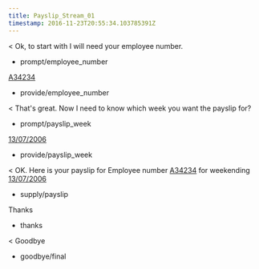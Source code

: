 ```yaml
---
title: Payslip_Stream_01
timestamp: 2016-11-23T20:55:34.103785391Z
---
```


< Ok, to start with I will need your employee number.
* prompt/employee_number

[A34234](employee_number)
* provide/employee_number

< That's great. Now I need to know which week you want the payslip for?
* prompt/payslip_week

[13/07/2006](payslip_week)
* provide/payslip_week

< OK. Here is your payslip for Employee number [A34234](employee_number) for weekending [13/07/2006](payslip_week)
* supply/payslip

Thanks
* thanks

< Goodbye
* goodbye/final

